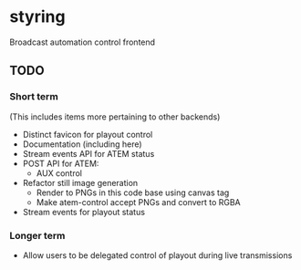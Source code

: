 # styring

Broadcast automation control frontend

## TODO

### Short term
(This includes items more pertaining to other backends)

* Distinct favicon for playout control
* Documentation (including here)
* Stream events API for ATEM status
* POST API for ATEM:
  * AUX control
* Refactor still image generation
  * Render to PNGs in this code base using canvas tag
  * Make atem-control accept PNGs and convert to RGBA
* Stream events for playout status

### Longer term

* Allow users to be delegated control of playout during live transmissions
